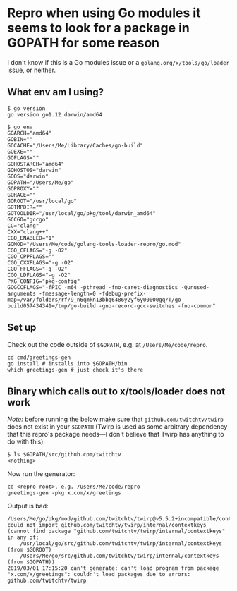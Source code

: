 # Repro when using Go modules it seems to look for a package in GOPATH for some reason

I don't know if this is a Go modules issue or a `golang.org/x/tools/go/loader` issue, or neither.

## What env am I using?

```
$ go version
go version go1.12 darwin/amd64
```

```
$ go env
GOARCH="amd64"
GOBIN=""
GOCACHE="/Users/Me/Library/Caches/go-build"
GOEXE=""
GOFLAGS=""
GOHOSTARCH="amd64"
GOHOSTOS="darwin"
GOOS="darwin"
GOPATH="/Users/Me/go"
GOPROXY=""
GORACE=""
GOROOT="/usr/local/go"
GOTMPDIR=""
GOTOOLDIR="/usr/local/go/pkg/tool/darwin_amd64"
GCCGO="gccgo"
CC="clang"
CXX="clang++"
CGO_ENABLED="1"
GOMOD="/Users/Me/code/golang-tools-loader-repro/go.mod"
CGO_CFLAGS="-g -O2"
CGO_CPPFLAGS=""
CGO_CXXFLAGS="-g -O2"
CGO_FFLAGS="-g -O2"
CGO_LDFLAGS="-g -O2"
PKG_CONFIG="pkg-config"
GOGCCFLAGS="-fPIC -m64 -pthread -fno-caret-diagnostics -Qunused-arguments -fmessage-length=0 -fdebug-prefix-map=/var/folders/rf/9_n6qmkn13bbq6486y2yf6y00000gq/T/go-build057434341=/tmp/go-build -gno-record-gcc-switches -fno-common"
```

## Set up

Check out the code outside of `$GOPATH`, e.g. at `/Users/Me/code/repro`.

```
cd cmd/greetings-gen
go install # installs into $GOPATH/bin
which greetings-gen # just check it's there
```

## Binary which calls out to x/tools/loader does not work

_Note:_ before running the below make sure that `github.com/twitchtv/twirp` does not exist in your `$GOPATH` (Twirp is used as some arbitrary dependency that this repro's package needs—I don't believe that Twirp has anything to do with this):

```
$ ls $GOPATH/src/github.com/twitchtv
<nothing>
```

Now run the generator:

```
cd <repro-root>, e.g. /Users/Me/code/repro
greetings-gen -pkg x.com/x/greetings
```

Output is bad:

```
/Users/Me/go/pkg/mod/github.com/twitchtv/twirp@v5.5.2+incompatible/context.go:21:2: could not import github.com/twitchtv/twirp/internal/contextkeys (cannot find package "github.com/twitchtv/twirp/internal/contextkeys" in any of:
	/usr/local/go/src/github.com/twitchtv/twirp/internal/contextkeys (from $GOROOT)
	/Users/Me/go/src/github.com/twitchtv/twirp/internal/contextkeys (from $GOPATH))
2019/03/01 17:15:20 can't generate: can't load program from package "x.com/x/greetings": couldn't load packages due to errors: github.com/twitchtv/twirp
```
